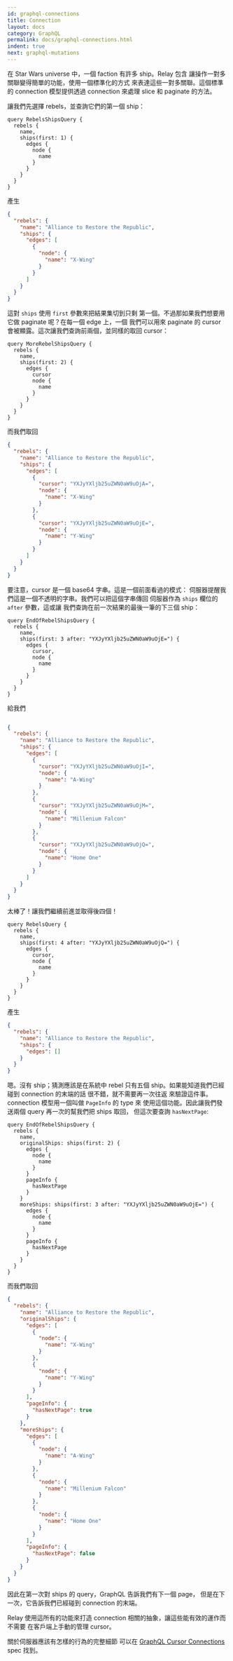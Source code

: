 ```yaml
---
id: graphql-connections
title: Connection
layout: docs
category: GraphQL
permalink: docs/graphql-connections.html
indent: true
next: graphql-mutations
---
```


在 Star Wars universe 中，一個 faction 有許多 ship。Relay 包含
讓操作一對多關聯變得簡單的功能，使用一個標準化的方式
來表達這些一對多關聯。這個標準的 connection
模型提供透過 connection 來處理 slice 和 paginate 的方法。

讓我們先選擇 rebels，並查詢它們的第一個 ship：

```
query RebelsShipsQuery {
  rebels {
    name,
    ships(first: 1) {
      edges {
        node {
          name
        }
      }
    }
  }
}
```

產生

```json
{
  "rebels": {
    "name": "Alliance to Restore the Republic",
    "ships": {
      "edges": [
        {
          "node": {
            "name": "X-Wing"
          }
        }
      ]
    }
  }
}
```

這對 `ships` 使用 `first` 參數來把結果集切到只剩
第一個。不過那如果我們想要用它做 paginate 呢？在每一個 edge 上，一個
我們可以用來 paginate 的 cursor 會被顯露。這次讓我們查詢前兩個，並同樣的取回 cursor：

```
query MoreRebelShipsQuery {
  rebels {
    name,
    ships(first: 2) {
      edges {
        cursor
        node {
          name
        }
      }
    }
  }
}
```

而我們取回

```json
{
  "rebels": {
    "name": "Alliance to Restore the Republic",
    "ships": {
      "edges": [
        {
          "cursor": "YXJyYXljb25uZWN0aW9uOjA=",
          "node": {
            "name": "X-Wing"
          }
        },
        {
          "cursor": "YXJyYXljb25uZWN0aW9uOjE=",
          "node": {
            "name": "Y-Wing"
          }
        }
      ]
    }
  }
}
```

要注意，cursor 是一個 base64 字串。這是一個前面看過的模式：
伺服器提醒我們這是一個不透明的字串。我們可以把這個字串傳回
伺服器作為 `ships` 欄位的 `after` 參數，這或讓
我們查詢在前一次結果的最後一筆的下三個 ship：

```
query EndOfRebelShipsQuery {
  rebels {
    name,
    ships(first: 3 after: "YXJyYXljb25uZWN0aW9uOjE=") {
      edges {
        cursor,
        node {
          name
        }
      }
    }
  }
}
```

給我們

```json

{
  "rebels": {
    "name": "Alliance to Restore the Republic",
    "ships": {
      "edges": [
        {
          "cursor": "YXJyYXljb25uZWN0aW9uOjI=",
          "node": {
            "name": "A-Wing"
          }
        },
        {
          "cursor": "YXJyYXljb25uZWN0aW9uOjM=",
          "node": {
            "name": "Millenium Falcon"
          }
        },
        {
          "cursor": "YXJyYXljb25uZWN0aW9uOjQ=",
          "node": {
            "name": "Home One"
          }
        }
      ]
    }
  }
}
```

太棒了！讓我們繼續前進並取得後四個！

```
query RebelsQuery {
  rebels {
    name,
    ships(first: 4 after: "YXJyYXljb25uZWN0aW9uOjQ=") {
      edges {
        cursor,
        node {
          name
        }
      }
    }
  }
}
```

產生

```json
{
  "rebels": {
    "name": "Alliance to Restore the Republic",
    "ships": {
      "edges": []
    }
  }
}
```

嗯。沒有 ship；猜測應該是在系統中 rebel 只有五個
ship。如果能知道我們已經碰到 connection 的末端的話
很不錯，就不需要再一次往返
來驗證這件事。connection 模型用一個叫做 `PageInfo` 的 type 來
使用這個功能。因此讓我們發送兩個 query 再一次的幫我們把 ships 取回，
但這次要查詢 `hasNextPage`:

```
query EndOfRebelShipsQuery {
  rebels {
    name,
    originalShips: ships(first: 2) {
      edges {
        node {
          name
        }
      }
      pageInfo {
        hasNextPage
      }
    }
    moreShips: ships(first: 3 after: "YXJyYXljb25uZWN0aW9uOjE=") {
      edges {
        node {
          name
        }
      }
      pageInfo {
        hasNextPage
      }
    }
  }
}
```

而我們取回

```json
{
  "rebels": {
    "name": "Alliance to Restore the Republic",
    "originalShips": {
      "edges": [
        {
          "node": {
            "name": "X-Wing"
          }
        },
        {
          "node": {
            "name": "Y-Wing"
          }
        }
      ],
      "pageInfo": {
        "hasNextPage": true
      }
    },
    "moreShips": {
      "edges": [
        {
          "node": {
            "name": "A-Wing"
          }
        },
        {
          "node": {
            "name": "Millenium Falcon"
          }
        },
        {
          "node": {
            "name": "Home One"
          }
        }
      ],
      "pageInfo": {
        "hasNextPage": false
      }
    }
  }
}
```

因此在第一次對 ships 的 query，GraphQL 告訴我們有下一個 page，
但是在下一次，它告訴我們已經碰到 connection 的末端。

Relay 使用這所有的功能來打造 connection
相關的抽象，讓這些能有效的運作而不需要
在客戶端上手動的管理 cursor。

關於伺服器應該有怎樣的行為的完整細節
可以在 [GraphQL Cursor Connections](../graphql/connections.htm) spec 找到。
